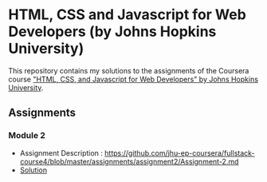 # HTML, CSS and Javascript for Web Developers (by Johns Hopkins University)

This repository contains my solutions to the assignments of the Coursera course
["HTML, CSS, and Javascript for Web Developers" by Johns Hopkins University](https://www.coursera.org/learn/html-css-javascript-for-web-developers).

## Assignments

### Module 2
* Assignment Description   : https://github.com/jhu-ep-coursera/fullstack-course4/blob/master/assignments/assignment2/Assignment-2.md
* [Solution](https://anushkasethi1710.github.io/coursera-test/module2-solution/)
